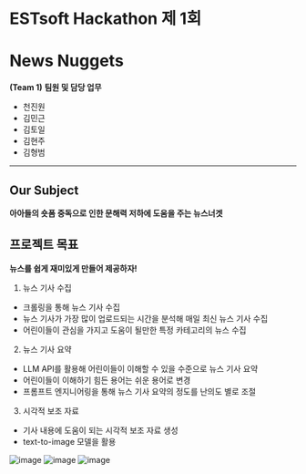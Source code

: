 # ESTsoft Hackathon 제 1회
# News Nuggets

**(Team 1)**
**팀원 및 담당 업무**
  + 천진원
  + 김민근
  + 김토일
  + 김현주
  + 김형범
  ---
## Our Subject
**아아들의 숏폼 중독으로 인한 문해력 저하에 도움을 주는 뉴스너겟**

## 프로젝트 목표
**뉴스를 쉽게 재미있게 만들어 제공하자!**
1. 뉴스 기사 수집
  - 크롤링을 통해 뉴스 기사 수집
  - 뉴스 기사가 가장 많이 업로드되는 시간을 분석해 매일 최신 뉴스 기사 수집
  - 어린이들이 관심을 가지고 도움이 될만한 특정 카테고리의 뉴스 수집
2. 뉴스 기사 요약
  - LLM API를 활용해 어린이들이 이해할 수 있을 수준으로 뉴스 기사 요약
  - 어린이들이 이해하기 힘든 용어는 쉬운 용어로 변경
  - 프롬프트 엔지니어링을 통해 뉴스 기사 요약의 정도를 난의도 별로 조절
3. 시각적 보조 자료
  - 기사 내용에 도움이 되는 시각적 보조 자료 생성
  - text-to-image 모델을 활용

![image](https://github.com/nwsugz/EasyNews/assets/67831968/72d196e6-c2f4-400b-9b8b-c0a326eefae1)
![image](https://github.com/nwsugz/EasyNews/assets/67831968/cd0aff6b-3727-49ca-878e-50e61f9840e7)
![image](https://github.com/nwsugz/EasyNews/assets/67831968/6043cf4c-a990-46ca-821b-78ddd16eaf2b)

